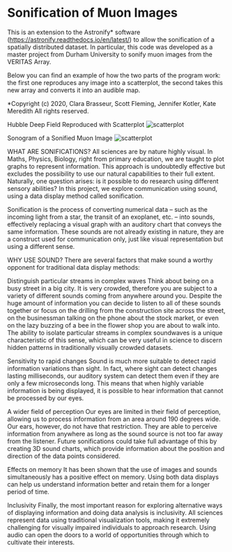 # Sonification of Muon Images
This is an extension to the Astronify* software (https://astronify.readthedocs.io/en/latest/) to allow the sonification of a spatially distributed dataset. In particular, this code was developed as a master project from Durham University to sonify muon images from the VERITAS Array. 

Below you can find an example of how the two parts of the program work: the first one reproduces any image into a scatterplot, the second takes this new array and converts it into an audible map.

*Copyright (c) 2020, Clara Brasseur, Scott Fleming, Jennifer Kotler, Kate Meredith All rights reserved.

Hubble Deep Field Reproduced with Scatterplot
![scatterplot](https://user-images.githubusercontent.com/124456367/219119184-79512fcf-3a87-433d-a4b8-f44fa02bfb0a.png)

Sonogram of a Sonified Muon Image 
![scatterplot](https://user-images.githubusercontent.com/124456367/219119146-1c6934f1-8680-4a2f-98e5-94b563e82737.png)





WHAT ARE SONIFICATIONS?
All sciences are by nature highly visual. In Maths, Physics, Biology, right from primary education, we are taught to plot graphs to represent information. This approach is undoubtedly effective but excludes the possibility to use our natural capabilities to their full extent. Naturally, one question arises: is it possible to do research using different sensory abilities?
In this project, we explore communication using sound, using a data display method called sonification.

Sonification is the process of converting numerical data – such as the incoming light from a star, the transit of an exoplanet, etc. – into sounds, effectively replacing a visual graph with an auditory chart that conveys the same information.
These sounds are not already existing in nature, they are a construct used for communication only, just like visual representation but using a different sense.

WHY USE SOUND?
There are several factors that make sound a worthy opponent for traditional data display methods:

Distinguish particular streams in complex waves
Think about being on a busy street in a big city. It is very crowded, therefore you are subject to a variety of different sounds coming from anywhere around you. Despite the huge amount of information you can decide to listen to all of these sounds together or focus on the drilling from the construction site across the street, on the businessman talking on the phone about the stock market, or even on the lazy buzzing of a bee in the flower shop you are about to walk into.
The ability to isolate particular streams in complex soundwaves is a unique characteristic of this sense, which can be very useful in science to discern hidden patterns in traditionally visually crowded datasets.

Sensitivity to rapid changes
Sound is much more suitable to detect rapid information variations than sight. In fact, where sight can detect changes lasting milliseconds, our auditory system can detect them even if they are only a few microseconds long. This means that when highly variable information is being displayed, it is possible to hear information that cannot be processed by our eyes.

A wider field of perception
Our eyes are limited in their field of perception, allowing us to process information from an area around 190 degrees wide. Our ears, however, do not have that restriction. They are able to perceive information from anywhere as long as the sound source is not too far away from the listener. Future sonifications could take full advantage of this by creating 3D sound charts, which provide information about the position and direction of the data points considered.

Effects on memory
It has been shown that the use of images and sounds simultaneously has a positive effect on memory. Using both data displays can help us understand information better and retain them for a longer period of time.

Inclusivity
Finally, the most important reason for exploring alternative ways of displaying information and doing data analysis is inclusivity. All sciences represent data using traditional visualization tools, making it extremely challenging for visually impaired individuals to approach research. Using audio can open the doors to a world of opportunities through which to cultivate their interests.
